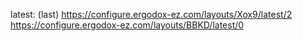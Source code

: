 latest: (last)
https://configure.ergodox-ez.com/layouts/Xox9/latest/2
https://configure.ergodox-ez.com/layouts/BBKD/latest/0
